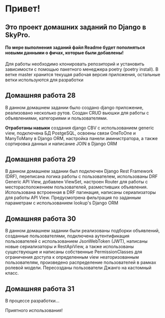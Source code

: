 # Привет!

## Это проект домашних заданий по Django в SkyPro.

#### По мере выполнения заданий файл Readme будет пополняться новыми данными о фичах, которые были добавлены!

Для работы необходимо клонировать репозиторий и установить зависимости с помощью пакетного менеджера poetry (poetry
install).
В ветке master хранится текущая рабочая версия приложения, остальные ветки используются для разработки

## Домашняя работа 28

В данном домашнем задании было создано django приложение, реализовано несколько рутов. Создан CRUD вьюшки для работы с
объявлениями, категориями и пользователями.

**Отработаны навыки** создания django CBV с использованием generic view, подключена БД PostgeSQL, освоены связи OneToOne
и ManyToMany в Django ORM, настройка панели аминистратора,
а также сортировка данных и написание JOIN в Django ORM

## Домашняя работа 29

В данном домашнем задании был подключен Django Rest Framework (DRF), переписана логика работы с пользователем,
использованы DRF Generic API View, добавлен ViewSet, настроен Router для работы с месторасположением пользователей,
разместивших объявления.
Использована встроенная в DRF пагинация, написаны сериализаторы для работы API View.
Предусмотрена фильтрация по заданным параметрам с использованием lookup's Django ORM

## Домашняя работа 30

В данном домашнем задании были реализованы подборки объявлений, созданные пользователями, подключена аутентификация
пользователей с использованием JsonWebToken (JWT), написаны новые сериализаторы и RestApiView,
а также использованы существующие и написаны собственные PermissionClasses для ограничения доступа к определенным view
неаторизованным пользователям, произведено распределение пользователей в рамках ролевой модели.
Пересозданы пользователи Джанго на кастомный класс.

## Домашняя работа 31

В процессе разработки...

Приятного использования!

